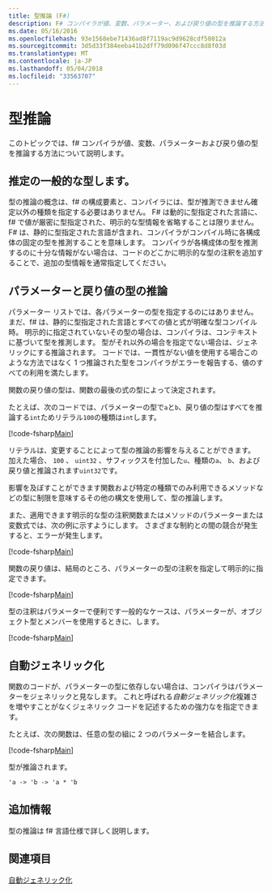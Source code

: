 ```yaml
---
title: 型推論 (F#)
description: F# コンパイラが値、変数、パラメーター、および戻り値の型を推論する方法について説明します。
ms.date: 05/16/2016
ms.openlocfilehash: 93e1568ebe71436ad8f7119ac9d9628cdf58012a
ms.sourcegitcommit: 3d5d33f384eeba41b2dff79d096f47ccc8d8f03d
ms.translationtype: MT
ms.contentlocale: ja-JP
ms.lasthandoff: 05/04/2018
ms.locfileid: "33563707"
---
```

# <a name="type-inference"></a>型推論

このトピックでは、f# コンパイラが値、変数、パラメーターおよび戻り値の型を推論する方法について説明します。

## <a name="type-inference-in-general"></a>推定の一般的な型します。
型の推論の概念は、f# の構成要素と、コンパイラには、型が推測できません確定以外の種類を指定する必要はありません。 F# は動的に型指定された言語に、f# で値が厳密に型指定された、明示的な型情報を省略することは限りません。 F# は、静的に型指定された言語が含まれ、コンパイラがコンパイル時に各構成体の固定の型を推測することを意味します。 コンパイラが各構成体の型を推測するのに十分な情報がない場合は、コードのどこかに明示的な型の注釈を追加することで、追加の型情報を通常指定してください。


## <a name="inference-of-parameter-and-return-types"></a>パラメーターと戻り値の型の推論
パラメーター リストでは、各パラメーターの型を指定するのにはありません。 まだ、f# は、静的に型指定された言語とすべての値と式が明確な型コンパイル時。 明示的に指定されていないその型の場合は、コンパイラは、コンテキストに基づいて型を推測します。 型がそれ以外の場合を指定でない場合は、ジェネリックにする推論されます。 コードでは、一貫性がない値を使用する場合このような方法ではなく 1 つ推論された型をコンパイラがエラーを報告する、値のすべての利用を満たします。

関数の戻り値の型は、関数の最後の式の型によって決定されます。

たとえば、次のコードでは、パラメーターの型で`a`と`b`、戻り値の型はすべてを推論する`int`ためリテラル`100`の種類は`int`します。

[!code-fsharp[Main](../../../samples/snippets/fsharp/lang-ref-3/snippet301.fs)]

リテラルは、変更することによって型の推論の影響を与えることができます。 加えた場合、 `100` 、 `uint32` 、サフィックスを付加した`u`、種類の`a`、 `b`、および戻り値と推論されます`uint32`です。

影響を及ぼすことができます関数および特定の種類でのみ利用できるメソッドなどの型に制限を意味するその他の構文を使用して、型の推論します。

また、適用できます明示的な型の注釈関数またはメソッドのパラメーターまたは変数式では、次の例に示すようにします。 さまざまな制約との間の競合が発生すると、エラーが発生します。

[!code-fsharp[Main](../../../samples/snippets/fsharp/lang-ref-3/snippet302.fs)]

関数の戻り値は、結局のところ、パラメーターの型の注釈を指定して明示的に指定できます。

[!code-fsharp[Main](../../../samples/snippets/fsharp/lang-ref-3/snippet303.fs)]

型の注釈はパラメーターで便利です一般的なケースは、パラメーターが、オブジェクト型とメンバーを使用するときに、します。

[!code-fsharp[Main](../../../samples/snippets/fsharp/lang-ref-3/snippet304.fs)]
    
## <a name="automatic-generalization"></a>自動ジェネリック化
関数のコードが、パラメーターの型に依存しない場合は、コンパイラはパラメーターをジェネリックと見なします。 これと呼ばれる*自動ジェネリック化*複雑さを増やすことがなくジェネリック コードを記述するための強力なを指定できます。

たとえば、次の関数は、任意の型の組に 2 つのパラメーターを結合します。

[!code-fsharp[Main](../../../samples/snippets/fsharp/lang-ref-3/snippet305.fs)]

型が推論されます。

```fsharp
'a -> 'b -> 'a * 'b
```

## <a name="additional-information"></a>追加情報
型の推論は f# 言語仕様で詳しく説明します。


## <a name="see-also"></a>関連項目
[自動ジェネリック化](generics/automatic-generalization.md)
